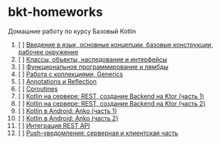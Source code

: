 # bkt-homeworks

Домашние работу по курсу Базовый Kotlin

1. [ ] [Введение в язык, основные концепции, базовые конструкции, рабочее окружение](intro/)
1. [ ] [Классы, объекты, наследование и интерфейсы](oop/)
1. [ ] [Функциональное программирование и лямбды](func/)
1. [ ] [Работа с коллекциями, Generics](generics/)
1. [ ] [Annotations и Reflection](reflection/)
1. [ ] [Coroutines](coroutines/)
1. [ ] [Kotlin на сервере: REST, создание Backend на Ktor (часть 1)](rest1/)
1. [ ] [Kotlin на сервере: REST, создание Backend на Ktor (часть 2)](rest2/)
1. [ ] [Kotlin в Android: Anko (часть 1)](anko1/)
1. [ ] [Kotlin в Android: Anko (часть 2)](anko2/)
1. [ ] [Интеграция REST API](integration/)
1. [ ] [Push-уведомления: серверная и клиентская часть](push/)
